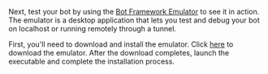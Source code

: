 Next, test your bot by using the [Bot Framework Emulator](~/bot-service-debug-emulator.md) to see it in action. 
The emulator is a desktop application that lets you test and debug your bot on localhost or running remotely through a tunnel. 

First, you'll need to download and install the emulator. 
Click [here](https://emulator.botframework.com/) to download the emulator. After the download completes, launch the executable and complete the installation process. 

